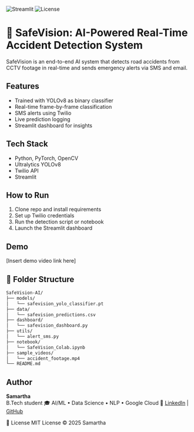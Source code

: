 ![Streamlit](https://img.shields.io/badge/Built%20With-Streamlit-ff4b4b?logo=streamlit)
![License](https://img.shields.io/badge/License-MIT-green)
##

# 🚨 SafeVision: AI-Powered Real-Time Accident Detection System

SafeVision is an end-to-end AI system that detects road accidents from CCTV footage in real-time and sends emergency alerts via SMS and email.

## Features
- Trained with YOLOv8 as binary classifier
- Real-time frame-by-frame classification
- SMS alerts using Twilio
- Live prediction logging
- Streamlit dashboard for insights

## Tech Stack
- Python, PyTorch, OpenCV
- Ultralytics YOLOv8
- Twilio API
- Streamlit

## How to Run
1. Clone repo and install requirements
2. Set up Twilio credentials
3. Run the detection script or notebook
4. Launch the Streamlit dashboard

## Demo
[Insert demo video link here]

## 📁 Folder Structure

```bash
SafeVision-AI/
├── models/
│   └── safevision_yolo_classifier.pt
├── data/
│   └── safevision_predictions.csv
├── dashboard/
│   └── safevision_dashboard.py
├── utils/
│   └── alert_sms.py
├── notebook/
│   └── SafeVision_Colab.ipynb
├── sample_videos/
│   └── accident_footage.mp4
└── README.md

```
## Author

**Samartha**  
B.Tech student 
🎓 AI/ML • Data Science •  NLP • Google Cloud 
🔗 [LinkedIn](https://www.linkedin.com/in/samartha-b0154a293) | [GitHub](https://github.com/Samartha21BRS1698)

📝 License
 MIT License © 2025 Samartha
